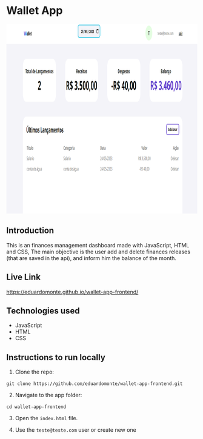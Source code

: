 # Wallet App

<img src="https://github.com/eduardomonte/wallet-app-frontend/blob/master/src/img/wallet-app.png" alt="Wallet Preview" height="500">

## Introduction

This is an finances management dashboard made with JavaScript, HTML and CSS, The main objective is the user add and delete finances releases (that are saved in the api), and inform him the balance of the month.

## Live Link
https://eduardomonte.github.io/wallet-app-frontend/

## Technologies used

- JavaScript
- HTML
- CSS

## Instructions to run locally
1. Clone the repo:

```
git clone https://github.com/eduardomonte/wallet-app-frontend.git
```

2. Navigate to the app folder:

```
cd wallet-app-frontend
```
3. Open the `index.html` file.

4. Use the `teste@teste.com` user or create new one